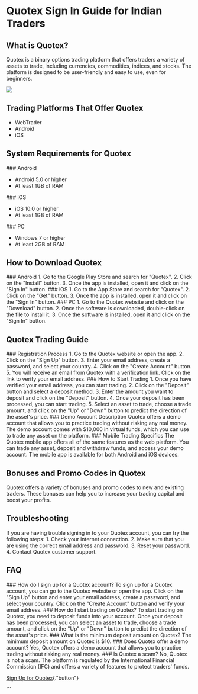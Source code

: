 # Quotex Sign In Guide for Indian Traders

## What is Quotex?

Quotex is a binary options trading platform that offers traders a
variety of assets to trade, including currencies, commodities, indices,
and stocks. The platform is designed to be user-friendly and easy to
use, even for beginners.

[![](https://static.quotex.io/files/12_en/300_250.jpg)](https://traff.sbs/brokerqxlid)

## Trading Platforms That Offer Quotex

-   WebTrader
-   Android
-   iOS

## System Requirements for Quotex

\### Android

-   Android 5.0 or higher
-   At least 1GB of RAM

\### iOS

-   iOS 10.0 or higher
-   At least 1GB of RAM

\### PC

-   Windows 7 or higher
-   At least 2GB of RAM

## How to Download Quotex

\### Android 1. Go to the Google Play Store and search for
"Quotex". 2. Click on the "Install" button. 3. Once the app
is installed, open it and click on the "Sign In" button. \###
iOS 1. Go to the App Store and search for "Quotex". 2. Click on
the "Get" button. 3. Once the app is installed, open it and click
on the "Sign In" button. \### PC 1. Go to the Quotex website and
click on the "Download" button. 2. Once the software is
downloaded, double-click on the file to install it. 3. Once the software
is installed, open it and click on the "Sign In" button.

## Quotex Trading Guide

\### Registration Process 1. Go to the Quotex website or open the app.
2. Click on the "Sign Up" button. 3. Enter your email address,
create a password, and select your country. 4. Click on the "Create
Account" button. 5. You will receive an email from Quotex with a
verification link. Click on the link to verify your email address. \###
How to Start Trading 1. Once you have verified your email address, you
can start trading. 2. Click on the "Deposit" button and select a
deposit method. 3. Enter the amount you want to deposit and click on the
"Deposit" button. 4. Once your deposit has been processed, you can
start trading. 5. Select an asset to trade, choose a trade amount, and
click on the "Up" or "Down" button to predict the direction
of the asset\'s price. \### Demo Account Description Quotex offers a
demo account that allows you to practice trading without risking any
real money. The demo account comes with \$10,000 in virtual funds, which
you can use to trade any asset on the platform. \### Mobile Trading
Specifics The Quotex mobile app offers all of the same features as the
web platform. You can trade any asset, deposit and withdraw funds, and
access your demo account. The mobile app is available for both Android
and iOS devices.

## Bonuses and Promo Codes in Quotex

Quotex offers a variety of bonuses and promo codes to new and existing
traders. These bonuses can help you to increase your trading capital and
boost your profits.

## Troubleshooting

If you are having trouble signing in to your Quotex account, you can try
the following steps: 1. Check your internet connection. 2. Make sure
that you are using the correct email address and password. 3. Reset your
password. 4. Contact Quotex customer support.

## FAQ

\### How do I sign up for a Quotex account? To sign up for a Quotex
account, you can go to the Quotex website or open the app. Click on the
"Sign Up" button and enter your email address, create a password,
and select your country. Click on the "Create Account" button and
verify your email address. \### How do I start trading on Quotex? To
start trading on Quotex, you need to deposit funds into your account.
Once your deposit has been processed, you can select an asset to trade,
choose a trade amount, and click on the "Up" or "Down"
button to predict the direction of the asset\'s price. \### What is the
minimum deposit amount on Quotex? The minimum deposit amount on Quotex
is \$10. \### Does Quotex offer a demo account? Yes, Quotex offers a
demo account that allows you to practice trading without risking any
real money. \### Is Quotex a scam? No, Quotex is not a scam. The
platform is regulated by the International Financial Commission (IFC)
and offers a variety of features to protect traders\' funds.

[Sign Up for
Quotex](\%22https://traff.sbs/brokerqxsignup\%22){."button"}

\`\`\`

